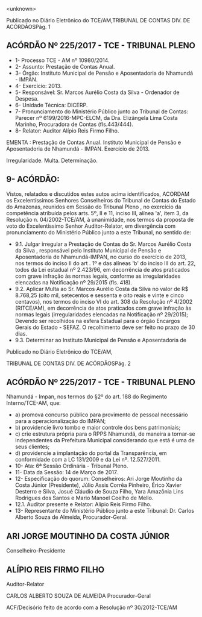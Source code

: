 &lt;unknown&gt;

Publicado  no  Diário Eletrônico do TCE/AM,TRIBUNAL DE CONTAS DIV. DE  ACÓRDÃOSPág. 1

## ACÓRDÃO Nº 225/2017 - TCE - TRIBUNAL PLENO

- 1- Processo TCE - AM nº 10980/2014.
- 2- Assunto: Prestação de Contas Anual.
- 3- Órgão: Instituto Municipal de Pensão e Aposentadoria de Nhamundá - IMPAN.
- 4- Exercício: 2013.
- 5- Responsável: Sr. Marcos Aurélio Costa da Silva - Ordenador de Despesa.
- 6- Unidade Técnica: DICERP.
- 7- Pronunciamento  do Ministério  Público  junto  ao Tribunal  de Contas: Parecer  nº 6199/2016-MPC-ELCM,  da  Dra.  Elizângela  Lima  Costa  Marinho,  Procuradora  de Contas (fls.443/444).
- 8- Relator: Auditor Alípio Reis Firmo Filho.

EMENTA : Prestação  de  Contas  Anual. Instituto Municipal de Pensão e Aposentadoria de Nhamundá - IMPAN. Exercício de 2013.

Irregularidade. Multa. Determinação.

## 9- ACÓRDÃO:

Vistos, relatados e discutidos estes autos acima identificados, ACORDAM os Excelentíssimos Senhores Conselheiros do Tribunal de Contas do Estado do Amazonas, reunidos em Sessão do Tribunal Pleno , no exercício da competência atribuída pelos arts. 5º, II e 11, inciso III, alínea 'a', item 3, da Resolução n. 04/2002-TCE/AM, à unanimidade, nos termos da proposta de voto do Excelentíssimo  Senhor Auditor-Relator, em divergência com pronunciamento do Ministério Público junto a este Tribunal, no sentido de:

- 9.1. Julgar irregular a  Prestação de Contas do Sr. Marcos Aurélio Costa da Silva , responsável pelo Instituto Municipal de Pensão e Aposentadoria   de  Nhamundá-IMPAN,  no  curso  do  exercício  de  2013, nos termos do inciso II do art . 1º e das alíneas 'b' do inciso III do art. 22, todos  da  Lei  estadual  nº  2.423/96,  em  decorrência  de  atos  praticados com  grave  infração  às  normas  legais,  conforme  as  irregularidades elencadas na Notificação nº 29/2015 (fls. 418).
- 9.2. Aplicar Multa ao Sr. Marcos  Aurélio Costa da Silva no  valor  de  R$ 8.768,25 (oito  mil,  setecentos  e  sessenta  e  oito  reais  e  vinte  e  cinco centavos), nos termos do inciso VI do art. 308 da Resolução nº 4/2002 (RITCE/AM), em decorrência de atos praticados com grave infração às normas  legais  (irregularidades  elencadas  na  Notificação  nº  29/2015); Devendo  ser  recolhidos  na  esfera  Estadual  para  o  órgão  Encargos Gerais do Estado - SEFAZ. O recolhimento deve ser feito no prazo de 30 dias.
- 9.3. Determinar ao Instituto Municipal de Pensão  e  Aposentadoria  de

Publicado  no  Diário Eletrônico do TCE/AM,

TRIBUNAL DE CONTAS DIV. DE  ACÓRDÃOSPág. 2

## ACÓRDÃO Nº 225/2017 - TCE - TRIBUNAL PLENO

Nhamundá  -  Impan,  nos  termos  do  §2º  do  art.  188  do  Regimento Interno/TCE-AM, que:

- a) promova  concurso  público  para  provimento  de  pessoal  necessário para a operacionalização do IMPAN;
- b) providencie livro tombo e maior controle dos bens patrimoniais;
- c) crie estrutura própria para o RPPS Nhamundá, de maneira a tornar-se independentes da Prefeitura Municipal considerando que está é uma de seus clientes;
- d) providencie a implantação do portal da Transparência, em conformidade com a LC 131/2009 e da Lei nº. 12.527/2011.
- 10-  Ata: 6ª Sessão Ordinária - Tribunal Pleno.
- 11-  Data da Sessão: 14 de Março de 2017.
- 12-  Especificação  do  quorum: Conselheiros: Ari Jorge  Moutinho  da  Costa  Júnior (Presidente),  Júlio  Assis  Corrêa  Pinheiro,  Érico  Xavier  Desterro  e  Silva,  Josué Cláudio de Souza Filho, Yara Amazônia Lins Rodrigues dos Santos e Mario Manoel Coelho de Mello.
- 12.1. Auditor presente e Relator: Alípio Reis Firmo Filho.
- 13-  Representante  do  Ministério  Público  junto  a  este Tribunal: Dr. Carlos  Alberto Souza de Almeida, Procurador-Geral.

## ARI JORGE MOUTINHO DA COSTA JÚNIOR

Conselheiro-Presidente

## ALÍPIO REIS FIRMO FILHO

Auditor-Relator

CARLOS ALBERTO SOUZA DE ALMEIDA Procurador-Geral

ACF/Decisório feito de acordo com a Resolução nº 30/2012-TCE/AM